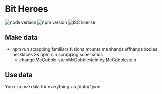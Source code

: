# Bit Heroes

![node version](https://img.shields.io/badge/node-&#10878;10-green.svg)
![npm version](https://img.shields.io/badge/npm-&#10878;3.8.6-green.svg)
![ISC license](https://img.shields.io/badge/licence-MIT-blue.svg)

## Make data

* npm run scrapping familiars fusions mounts mainhands offhands bodies necklaces && npm run scrapping schematics
  * change McGobble-steinMcGobblestein by McGobblestein

## Use data

You can use data for everything via /data/*.json.
